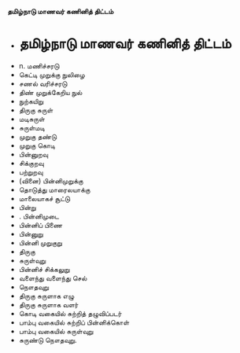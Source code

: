 **தமிழ்நாடு மாணவர் கணினித் திட்டம்**
- # தமிழ்நாடு மாணவர் கணினித் திட்டம்
- n. மணிச்சரடு
- கெட்டி முறுக்கு நுலிழை
- சணல் வரிச்சரடு
- திண் முறுக்கேறிய நுல்
- நுற்கயிறு
- திருகு சுருள்
- மடிசுருள்
- சுருள்மடி
- முறுகு தண்டு
- முறுகு கொடி
- பின்னுறவு
- சிக்குறவு
- பற்றுறவு
- (வினை) பின்னிமுறுக்கு
- தொடுத்து மாரைலயாக்கு
- மாலையாகச் சூட்டு
- பின்று
- . பின்னிமுடை
- பின்னிப் பிணை
- பின்னுறு
- பின்னி முறுகுறு
- திருகு
- சுருள்வுறு
- பின்னிச் சிக்கலுறு
- வளைந்து வளைந்து செல்
- நௌதவுறு
- திருகு சுருளாக எழு
- திருகு சுருளாக வளர்
- கொடி வகையில் சுற்றித் தழுவிப்படர்
- பாம்பு வகையில் சுற்றிப் பின்னிக்கொள்
- பாம்பு வகையில் சுருள்வுறு
- சுருண்டு நௌதவுறு.

